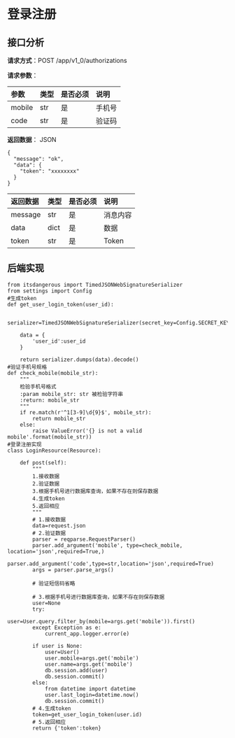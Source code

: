 # 登录注册

## 接口分析

**请求方式**：POST /app/v1\_0/authorizations

**请求参数**：

| 参数 | 类型 | 是否必须 | 说明 |
| :--- | :--- | :--- | :--- |
| mobile | str | 是 | 手机号 |
| code | str | 是 | 验证码 |

**返回数据**： JSON

```
{
  "message": "ok",
  "data": {
    "token": "xxxxxxxx"
  }
}
```

| 返回数据 | 类型 | 是否必须 | 说明 |
| :--- | :--- | :--- | :--- |
| message | str | 是 | 消息内容 |
| data | dict | 是 | 数据 |
| token | str | 是 | Token |

## 后端实现

```
from itsdangerous import TimedJSONWebSignatureSerializer
from settings import Config
#生成token
def get_user_login_token(user_id):

    serializer=TimedJSONWebSignatureSerializer(secret_key=Config.SECRET_KEY,expires_in=3600)

    data = {
        'user_id':user_id
    }

    return serializer.dumps(data).decode()
#验证手机号规格
def check_mobile(mobile_str):
    """
    检验手机号格式
    :param mobile_str: str 被检验字符串
    :return: mobile_str
    """
    if re.match(r'^1[3-9]\d{9}$', mobile_str):
        return mobile_str
    else:
        raise ValueError('{} is not a valid mobile'.format(mobile_str))
#登录注册实现
class LoginResource(Resource):

    def post(self):
        """
        1.接收数据
        2.验证数据
        3.根据手机号进行数据库查询，如果不存在则保存数据
        4.生成token
        5.返回相应
        """
        # 1.接收数据
        data=request.json
        # 2.验证数据
        parser = reqparse.RequestParser()
        parser.add_argument('mobile', type=check_mobile, location='json',required=True,)
        parser.add_argument('code',type=str,location='json',required=True)
        args = parser.parse_args()

        # 验证短信码省略

        # 3.根据手机号进行数据库查询，如果不存在则保存数据
        user=None
        try:
            user=User.query.filter_by(mobile=args.get('mobile')).first()
        except Exception as e:
            current_app.logger.error(e)

        if user is None:
            user=User()
            user.mobile=args.get('mobile')
            user.name=args.get('mobile')
            db.session.add(user)
            db.session.commit()
        else:
            from datetime import datetime
            user.last_login=datetime.now()
            db.session.commit()
        # 4.生成token
        token=get_user_login_token(user.id)
        # 5.返回相应
        return {'token':token}
```



